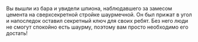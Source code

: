 Вы вышли из бара и увидели шпиона, наблюдавшего за замесом цемента на сверхсекретной стройке шаурмечной. Он был прижат в угол и напоследок оставил секретный ключ для своих ребят. Без него люди не смогут спокойно есть шаурму, поэтому вам просто необходимо его достать!
